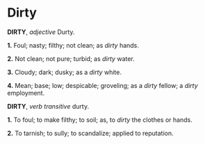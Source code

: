 # Dirty

**DIRTY**, _adjective_ Durty.

**1.** Foul; nasty; filthy; not clean; as _dirty_ hands.

**2.** Not clean; not pure; turbid; as _dirty_ water.

**3.** Cloudy; dark; dusky; as a _dirty_ white.

**4.** Mean; base; low; despicable; groveling; as a _dirty_ fellow; a _dirty_ employment.

**DIRTY**, _verb transitive_ durty.

**1.** To foul; to make filthy; to soil; as, to _dirty_ the clothes or hands.

**2.** To tarnish; to sully; to scandalize; applied to reputation.
